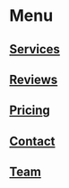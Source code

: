 # Menu

## [Services](/services)
## [Reviews](/reviews)
## [Pricing](/pricing)
## [Contact](/contact)
## [Team](/team)




